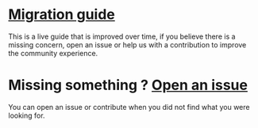 # [Migration guide](https://vert-x3.github.io/vertx-4-migration-guide/index.html)

This is a live guide that is improved over time, if you believe there is a missing concern, open an issue or help us with a contribution to improve the community experience.

# Missing something ? [Open an issue](https://github.com/vert-x3/vertx-4-migration-guide/issues)

You can open an issue or contribute when you did not find what you were looking for.
